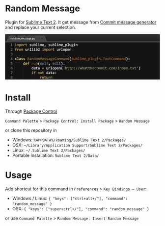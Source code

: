 Random Message
=====
Plugin for [Sublime Text 2](http://www.sublimetext.com/2). It get message from [Commit message generator](http://whatthecommit.com/) and replace your current selection.

![How to](https://github.com/kutu/RandomMessage/raw/master/how_to.gif)

Install
=======
Through [Package Control](http://wbond.net/sublime_packages/package_control)

`Command Palette` > `Package Control: Install Package` > `Random Message`

or clone this repository in

* Windows: `%APPDATA%/Roaming/Sublime Text 2/Packages/`
* OSX: `~/Library/Application Support/Sublime Text 2/Packages/`
* Linux: `~/.Sublime Text 2/Packages/`
* Portable Installation: `Sublime Text 2/Data/`

Usage
=====
Add shortcut for this command in `Preferences` > `Key Bindings – User`:

* Windows / Linux: `{ "keys": ["ctrl+alt+/"], "command": "random_message" }`
* OSX: `{ "keys": ["super+ctrl+/"], "command": "random_message" }`

or use `Command Palette` > `Random Message: Insert Random Message`
